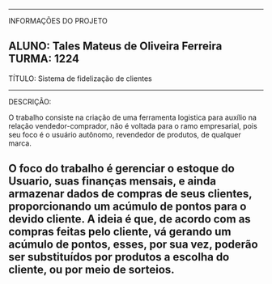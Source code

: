 -------------------------------------------------------------
INFORMAÇÕES DO PROJETO

ALUNO: Tales Mateus de Oliveira Ferreira
TURMA: 1224
-------------------------------------------------------------
TÍTULO: Sistema de fidelização de clientes

-------------------------------------------------------------
DESCRIÇÃO:

O trabalho consiste na criação de uma ferramenta logistica 
para auxílio na relação vendedor-comprador, não é voltada 
para o ramo empresarial, pois seu foco é o usuário autônomo,
revendedor de produtos, de qualquer marca.

O foco do trabalho é gerenciar o estoque do Usuario, suas 
finanças mensais, e ainda armazenar dados de compras de seus
clientes, proporcionando um acúmulo de pontos para o devido 
cliente. A ideia é que, de acordo com as compras feitas 
pelo cliente, vá gerando um acúmulo de pontos, esses, por 
sua vez, poderão ser substituídos por produtos a escolha do 
cliente, ou por meio de sorteios.
-------------------------------------------------------------